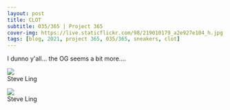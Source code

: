 ```yaml
---
layout: post
title: CLOT
subtitle: 035/365 | Project 365
cover-img: https://live.staticflickr.com/98/219010179_a2e927e104_h.jpg
tags: [blog, 2021, project 365, 035/365, sneakers, clot]
---
```

I dunno y'all... the OG seems a bit more....
<div class="post-img-wrap">
 <img src="https://live.staticflickr.com/98/219010179_a2e927e104_h.jpg">
 <div class="watermark">
   Steve Ling
 </div>
 <div class="clearfix"></div>
</div>
<p></p>
<div class="post-img-wrap">
 <img src="https://live.staticflickr.com/44/174413471_80c3f41b84_h.jpg">
 <div class="watermark">
   Steve Ling
 </div>
 <div class="clearfix"></div>
</div>
<p></p>

